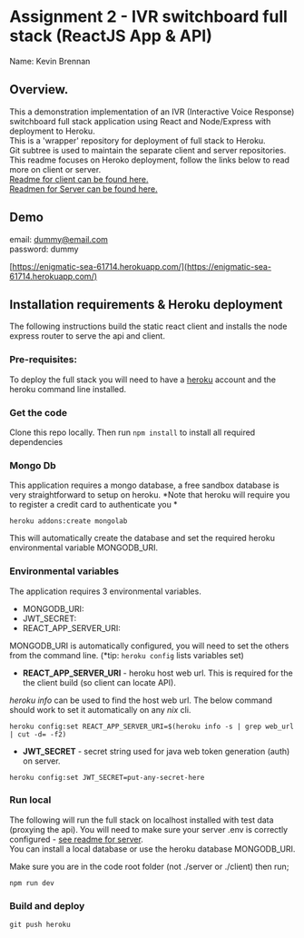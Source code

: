 # Assignment 2 - IVR switchboard full stack (ReactJS App & API)
Name: Kevin Brennan

## Overview.
This a demonstration implementation of an IVR (Interactive Voice Response) switchboard full stack application using React and Node/Express with deployment to Heroku.  
This is a 'wrapper' repository for deployment of full stack to Heroku.  
Git subtree is used to maintain the separate client and server repositories.  
This readme focuses on Heroko deployment, follow the links below to read more on client or server.  
[Readme for client can be found here.](./client)  
[Readmen for Server can be found here.](/server)  

## Demo 
email: dummy@email.com  
password: dummy  

[https://enigmatic-sea-61714.herokuapp.com/](https://enigmatic-sea-61714.herokuapp.com/)

## Installation requirements & Heroku deployment
The following instructions build the static react client and installs the node express router to serve the api and client. 

### Pre-requisites:
To deploy the full stack you will need to have a [heroku](https://www.heroku.com/) account and the heroku command line installed. 

### Get the code
Clone this repo locally. Then run `npm install` to install all required dependencies

### Mongo Db 
This application requires a mongo database, a free sandbox database is very straightforward to setup on heroku. *Note that heroku will require you to register a credit card to authenticate you *

```
heroku addons:create mongolab 
```
This will automatically create the database and set the required heroku environmental variable MONGODB_URI. 

### Environmental variables 
The application requires 3 environmental variables. 
  - MONGODB_URI: 
  - JWT_SECRET: 
  - REACT_APP_SERVER_URI:  
  
 MONGODB_URI is automatically configured, you will need to set the others from the command line. (*tip: `heroku config` lists variables set)
 
- **REACT_APP_SERVER_URI** - heroku host web url.  This is required for the the client build (so client can locate API). 

*heroku info* can be used to find the host web url. The below command should work to set it automatically on any *nix* cli. 

```
heroku config:set REACT_APP_SERVER_URI=$(heroku info -s | grep web_url | cut -d= -f2)
```

- **JWT_SECRET** - secret string used for java web token generation (auth) on server. 

```
heroku config:set JWT_SECRET=put-any-secret-here 
```

### Run local 
The following will run the full stack on localhost installed with test data (proxying the api).
You will need to make sure your server .env is correctly configured - [see readme for server](/server).  
You can install a local database or use the heroku database MONGODB_URI.  

Make sure you are in the code root folder (not ./server or ./client) then run;
```
npm run dev 
```

### Build and deploy 
```
git push heroku 
```
